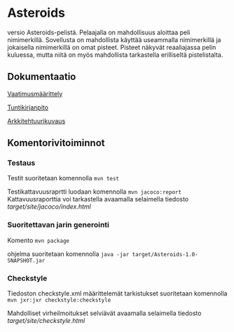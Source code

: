 # Asteroids
versio Asteroids-pelistä. Pelaajalla on mahdollisuus aloittaa peli nimimerkillä. Sovellusta on mahdollista käyttää useammalla nimimerkillä ja jokaisella nimimerkillä on omat pisteet. Pisteet näkyvät reaaliajassa pelin kuluessa, mutta niitä on myös mahdollista tarkastella erilliseltä pistelistalta.


## Dokumentaatio

[Vaatimusmäärittely](https://github.com/AtteMa/Ohte-projekti/blob/master/dokumentaatio/maarittelydokumentti.md)

[Tuntikirjanpito](https://github.com/AtteMa/Ohte-projekti/blob/master/dokumentaatio/tuntikirjanpito.md)

[Arkkitehtuurikuvaus](https://github.com/AtteMa/Ohte-projekti/blob/master/dokumentaatio/arkkitehtuuri.md)

## Komentorivitoiminnot

### Testaus

Testit suoritetaan komennolla
```mvn test```

Testikattavuusraprtti luodaan komennolla
```mvn jacoco:report```
Kattavuusraporttia voi tarkastella avaamalla selaimella tiedosto _target/site/jacoco/index.html_

### Suoritettavan jarin generointi

Komento
```mvn package```

ohjelma suoritetaan komennolla
```java -jar target/Asteroids-1.0-SNAPSHOT.jar```

### Checkstyle

Tiedoston checkstyle.xml määrittelemät tarkistukset suoritetaan komennolla
```mvn jxr:jxr checkstyle:checkstyle```

Mahdolliset virheilmoitukset selviävät avaamalla selaimella tiedosto _target/site/checkstyle.html_

